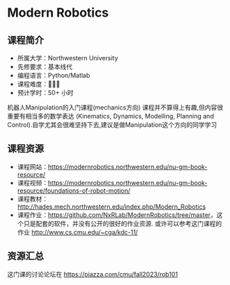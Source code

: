 # Modern Robotics

## 课程简介

- 所属大学：Northwestern University
- 先修要求：基本线代
- 编程语言：Python/Matlab
- 课程难度：🌟🌟🌟
- 预计学时：50+ 小时

机器人Manipulation的入门课程(mechanics方向) 课程并不算得上有趣,但内容很重要有相当多的数学表达 (Kinematics, Dynamics, Modelling, Planning and Control).自学尤其会很难坚持下去,建议是做Manipulation这个方向的同学学习

## 课程资源

- 课程网站：<https://modernrobotics.northwestern.edu/nu-gm-book-resource/>
- 课程视频：<https://modernrobotics.northwestern.edu/nu-gm-book-resource/foundations-of-robot-motion/>
- 课程教材：<http://hades.mech.northwestern.edu/index.php/Modern_Robotics>
- 课程作业：<https://github.com/NxRLab/ModernRobotics/tree/master>，这个只是配套的软件，并没有公开的很好的作业资源. 或许可以参考这门课程的作业 <http://www.cs.cmu.edu/~cga/kdc-11/>

## 资源汇总

这门课的讨论论坛在 <https://piazza.com/cmu/fall2023/rob101>
